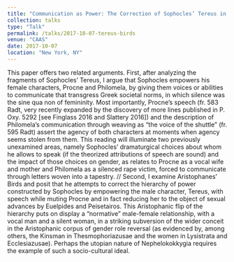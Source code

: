 ```yaml
---
title: "Communication as Power: The Correction of Sophocles’ Tereus in Aristophanes’ Birds"
collection: talks
type: "Talk"
permalink: /talks/2017-10-07-tereus-birds
venue: "CAAS"
date: 2017-10-07
location: "New York, NY"
---
```


This paper offers two related arguments. First, after analyzing the fragments of Sophocles’ Tereus, I argue that Sophocles empowers his female characters, Procne and Philomela, by giving them voices or abilities to communicate that transgress Greek societal norms, in which silence was the sine qua non of femininity. Most importantly, Procne’s speech (fr. 583 Radt, very recently expanded by the discovery of more lines published in P. Oxy. 5292 [see Finglass 2016 and Slattery 2016]) and the description of Philomela’s communication through weaving as “the voice of the shuttle” (fr. 595 Radt) assert the agency of both characters at moments when agency seems stolen from them. This reading will illuminate two previously unexamined areas, namely Sophocles’ dramaturgical choices about whom he allows to speak (if the theorized attributions of speech are sound) and the impact of those choices on gender, as relates to Procne as a vocal wife and mother and Philomela as a silenced rape victim, forced to communicate through letters woven into a tapestry. // Second, I examine Aristophanes’ Birds and posit that he attempts to correct the hierarchy of power constructed by Sophocles by empowering the male character, Tereus, with speech while muting Procne and in fact reducing her to the object of sexual advances by Euelpides and Peisetairos. This Aristophanic flip of the hierarchy puts on display a “normative” male-female relationship, with a vocal man and a silent woman, in a striking subversion of the wider conceit in the Aristophanic corpus of gender role reversal (as evidenced by, among others, the Kinsman in Thesmophoriazusae and the women in Lysistrata and Ecclesiazusae). Perhaps the utopian nature of Nephelokokkygia requires the example of such a socio-cultural ideal.
